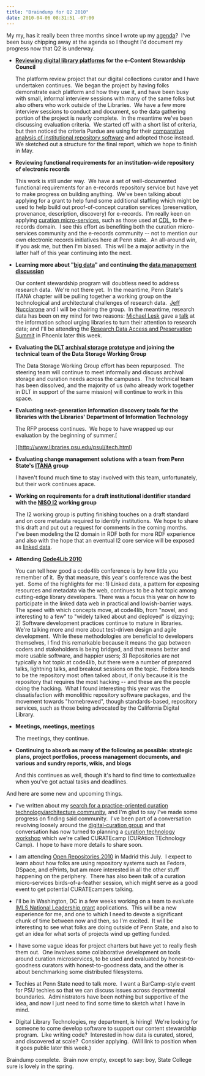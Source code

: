 ```yaml
---
title: "Braindump for Q2 2010"
date: 2010-04-06 08:31:51 -07:00
---
```

My my, has it really been three months since I wrote up my [agenda](https://mike.giarlo.name/blog/2010/01/my-agenda-for-q1-2010/)?  I've been busy chipping away at the agenda so I thought I'd document my progress now that Q2 is underway.

*   **[Reviewing digital library platforms](https://mike.giarlo.name/blog/2010/01/e-content-stewardship-program-kick-off/) for the e-Content Stewardship Council**

    The platform review project that our digital collections curator and I have undertaken continues.  We began the project by having folks demonstrate each platform and how they use it, and have been busy with small, informal interview sessions with many of the same folks but also others who work outside of the Libraries.  We have a few more interview sessions to conduct and document, so the data gathering portion of the project is nearly complete.  In the meantime we've been discussing evaluation criteria.  We started off with a short list of criteria, but then noticed the criteria Purdue are using for their [comparative analysis of institutional repository software](http://blogs.lib.purdue.edu/rep/) and adopted those instead.  We sketched out a structure for the final report, which we hope to finish in May.

*   **Reviewing functional requirements for an institution-wide repository of electronic records**

    This work is still under way.  We have a set of well-documented functional requirements for an e-records repository service but have yet to make progress on building anything.  We've been talking about applying for a grant to help fund some additional staffing which might be used to help build out proof-of-concept curation services (preservation, provenance, description, discovery) for e-records.  I'm really keen on applying [curation micro-services](http://www.cdlib.org/services/uc3/curation/), such as those used at [CDL](http://www.cdlib.org/), to the e-records domain.  I see this effort as benefiting both the curation micro-services community and the e-records community -- not to mention our own electronic records initiatives here at Penn state.  An all-around win, if you ask me, but then I'm biased.  This will be a major activity in the latter half of this year continuing into the next.

*   **Learning more about "[big data](http://www.aspeninstitute.org/publications/promise-peril-big-data)" and continuing the [data management discussion](https://mike.giarlo.name/blog/2010/01/data-management-discussion/)**

    Our content stewardship program will doubtless need to address research data.  We're not there yet.  In the meantime, Penn State's ITANA chapter will be pulling together a working group on the technological and architectural challenges of research data.  [Jeff Nucciarone](http://www.personal.psu.edu/nucci/) and I will be chairing the group.  In the meantime, research data has been on my mind for two reasons: [Michael Lesk](http://www.lesk.com/mlesk/) gave a [talk](http://ist.psu.edu/newsevents/?pageID=736&HeadlineID=2028) at the information school urging libraries to turn their attention to research data; and I'll be attending the [Research Data Access and Preservation Summit](http://www.asis.org/Conferences/IA10/ResearchDataAccessSummit2010.html) in Phoenix later this week.

*   **Evaluating the [DLT](http://dlt.its.psu.edu/) [archival storage prototype](https://lib.stanford.edu/files/PSU_Archival_Storage_Prototype_Final_Report_External%20v5.pdf) and joining the technical team of the Data Storage Working Group**

    The Data Storage Working Group effort has been repurposed.  The steering team will continue to meet informally and discuss archival storage and curation needs across the campuses.  The technical team has been dissolved, and the majority of us (who already work together in DLT in support of the same mission) will continue to work in this space.

*   **Evaluating next-generation information discovery tools for the libraries with the Libraries' Department of Information Technology**

    The RFP process continues.  We hope to have wrapped up our evaluation by the beginning of summer.[

    ](http://www.libraries.psu.edu/psul/itech.html)
*   **Evaluating change management solutions with a team from Penn State's [ITANA](http://www.personal.psu.edu/kxm/blogs/LibertyRoad/2007/08/itana-itsitana-1.html) group**

    I haven't found much time to stay involved with this team, unfortunately, but their work continues apace.

*   **Working on requirements for a draft institutional identifier standard with the [NISO I2](http://www.niso.org/workrooms/i2) working group**

    The I2 working group is putting finishing touches on a draft standard and on core metadata required to identify institutions.  We hope to share this draft and put out a request for comments in the coming months.  I've been modeling the I2 domain in RDF both for more RDF experience and also with the hope that an eventual I2 core service will be exposed as [linked data](http://linkeddata.org/).

*   **Attending [Code4Lib 2010](http://code4lib.org/conference/2010)**

    You can tell how good a code4lib conference is by how little you remember of it.  By that measure, this year's conference was the best yet.  Some of the highlights for me: 1) Linked data, a pattern for exposing resources and metadata via the web, continues to be a hot topic among cutting-edge library developers. There was a focus this year on how to participate in the linked data web in practical and lowish-barrier ways.  The speed with which concepts move, at code4lib, from "novel, and interesting to a few" to "widely talked about and deployed" is dizzying; 2) Software development practices continue to mature in libraries.  We're talking more and more about test-driven design and agile development.  While these methodologies are beneficial to developers themselves, I find this remarkable because it means the gap between coders and stakeholders is being bridged, and that means better and more usable software, and happier users; 3) Repositories are not typically a hot topic at code4lib, but there were a number of prepared talks, lightning talks, and breakout sessions on the topic.  Fedora tends to be the repository most often talked about, if only because it is the repository that requires the most hacking -- and these are the people doing the hacking.  What I found interesting this year was the dissatisfaction with monolithic repository software packages, and the movement towards "homebrewed", though standards-based, repository services, such as those being advocated by the California Digital Library.

*   **Meetings, meetings, [meetings](http://www.flickr.com/photos/sara013/4269735919/)**

    The meetings, they continue.

*   **Continuing to absorb as many of the following as possible: strategic plans, project portfolios, process management documents, and various and sundry reports, wikis, and blogs**

    And this continues as well, though it's hard to find time to contextualize when you've got actual tasks and deadlines.

And here are some new and upcoming things.

*   I've written about my [search for a practice-oriented curation technology/architecture community](https://mike.giarlo.name/blog/2010/01/whats-in-a-title/), and I'm glad to say I've made some progress on finding said community.  I've been part of a conversation revolving loosely around the [digital-curation group](http://groups.google.com/group/digital-curation) and that conversation has now turned to planning a [curation technology workshop](http://groups.google.com/group/digital-curation/web/curation-technology-sig) which we're called CURATEcamp (CURAtion TEchnology Camp).  I hope to have more details to share soon.

*   I am attending [Open Repositories 2010](http://or2010.fecyt.es/publico/Home/index.aspx) in Madrid this July.  I expect to learn about how folks are using repository systems such as Fedora, DSpace, and ePrints, but am more interested in all the other stuff happening on the periphery.  There has also been talk of a curation micro-services birds-of-a-feather session, which might serve as a good event to get potential CURATEcampers talking.

*   I'll be in Washington, DC in a few weeks working on a team to evaluate [IMLS National Leadership grant](http://www.imls.gov/applicants/grants/NationalLeadership.shtm) applications.  This will be a new experience for me, and one to which I need to devote a significant chunk of time between now and then, so I'm excited.  It will be interesting to see what folks are doing outside of Penn State, and also to get an idea for what sorts of projects wind up getting funded.

*   I have some vague ideas for project charters but have yet to really flesh them out.  One involves some collaborative development on tools around curation microservices, to be used and evaluated by honest-to-goodness curators with honest-to-goodness data, and the other is about benchmarking some distributed filesystems.
*   Techies at Penn State need to talk more.  I want a BarCamp-style event for PSU techies so that we can discuss issues across departmental boundaries.  Administrators have been nothing but supportive of the idea, and now I just need to find some time to sketch what I have in mind.

*   Digital Library Technologies, my department, is hiring!  We're looking for someone to come develop software to support our content stewardship program.  Like writing code?  Interested in how data is curated, stored, and discovered at scale?  Consider applying.  (Will link to position when it goes public later this week.)

Braindump complete.  Brain now empty, except to say: boy, State College sure is lovely in the spring.
